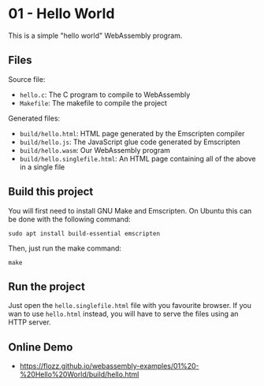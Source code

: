 # 01 - Hello World

This is a simple "hello world" WebAssembly program.


## Files

Source file:

* `hello.c`: The C program to compile to WebAssembly
* `Makefile`: The makefile to compile the project

Generated files:

* `build/hello.html`: HTML page generated by the Emscripten compiler
* `build/hello.js`: The JavaScript glue code generated by Emscripten
* `build/hello.wasm`: Our WebAssembly program
* `build/hello.singlefile.html`: An HTML page containing all of the above in a single file


## Build this project

You will first need to install GNU Make and Emscripten. On Ubuntu this can be done with the following command:

    sudo apt install build-essential emscripten

Then, just run the make command:

    make


## Run the project

Just open the `hello.singlefile.html` file with you favourite browser. If you wan to use `hello.html` instead, you will have to serve the files using an HTTP server.


## Online Demo

* https://flozz.github.io/webassembly-examples/01%20-%20Hello%20World/build/hello.html
